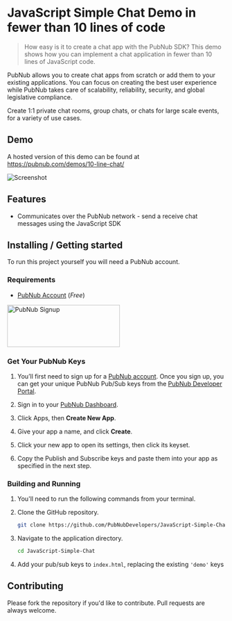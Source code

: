 # JavaScript Simple Chat Demo in fewer than 10 lines of code

> How easy is it to create a chat app with the PubNub SDK? This demo shows how you can implement a chat application in fewer than 10 lines of JavaScript code.

PubNub allows you to create chat apps from scratch or add them to your existing applications. You can focus on creating the best user experience while PubNub takes care of scalability, reliability, security, and global legislative compliance.

Create 1:1 private chat rooms, group chats, or chats for large scale events, for a variety of use cases.

## Demo

A hosted version of this demo can be found at https://pubnub.com/demos/10-line-chat/ 

![Screenshot](https://raw.githubusercontent.com/PubNubDevelopers/JavaScript-Simple-Chat/master/media/screenshot.png)

## Features

* Communicates over the PubNub network - send a receive chat messages using the JavaScript SDK

## Installing / Getting started

To run this project yourself you will need a PubNub account.

### Requirements
- [PubNub Account](#pubnub-account) (*Free*)

<a href="https://dashboard.pubnub.com/signup">
	<img alt="PubNub Signup" src="https://i.imgur.com/og5DDjf.png" width=260 height=97/>
</a>


### Get Your PubNub Keys

1. You’ll first need to sign up for a [PubNub account](https://admin.pubnub.com/register). Once you sign up, you can get your unique PubNub Pub/Sub keys from the [PubNub Developer Portal](https://admin.pubnub.com/).

1. Sign in to your [PubNub Dashboard](https://admin.pubnub.com/).

1. Click Apps, then **Create New App**.

1. Give your app a name, and click **Create**.

1. Click your new app to open its settings, then click its keyset.

1. Copy the Publish and Subscribe keys and paste them into your app as specified in the next step.

### Building and Running

1. You'll need to run the following commands from your terminal.

1. Clone the GitHub repository.

	```bash
	git clone https://github.com/PubNubDevelopers/JavaScript-Simple-Chat.git
	```
1. Navigate to the application directory.

	```bash
	cd JavaScript-Simple-Chat
	```

1. Add your pub/sub keys to `index.html`, replacing the existing `'demo'` keys


## Contributing
Please fork the repository if you'd like to contribute. Pull requests are always welcome. 

